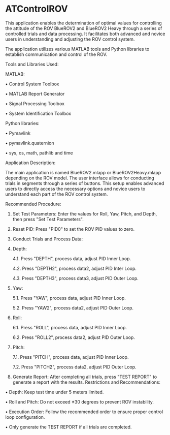# ATControlROV
This application enables the determination of optimal values for controlling the attitude of the ROV BlueROV2 and BlueROV2 Heavy through a series of controlled trials and data processing. It facilitates both advanced and novice users in understanding and adjusting the ROV control system.

The application utilizes various MATLAB tools and Python libraries to establish communication and control of the ROV.

Tools and Libraries Used:

MATLAB:

•	Control System Toolbox

•	MATLAB Report Generator

•	Signal Processing Toolbox

•	System Identification Toolbox

Python libraries:

•	Pymavlink

•	pymavlink.quaternion

•	sys, os, math, pathlib and time 

Application Description:

The main application is named BlueROV2.mlapp or BlueROV2Heavy.mlapp depending on the ROV model. The user interface allows for conducting trials in segments through a series of buttons. This setup enables advanced users to directly access the necessary options and novice users to understand each part of the ROV control system.

Recommended Procedure:

1.	Set Test Parameters: Enter the values for Roll, Yaw, Pitch, and Depth, then press "Set Test Parameters".

2.	Reset PID: Press "PID0" to set the ROV PID values to zero.

3.	Conduct Trials and Process Data:

4.	Depth: 		
	
    4.1.	 Press "DEPTH", process data, adjust PID Inner Loop. 

    4.2.	Press "DEPTH2", process data2, adjust PID Inter Loop.

    4.3.	Press "DEPTH3", process data3, adjust PID Outer Loop.

5.	Yaw:
 
    5.1.	Press "YAW", process data, adjust PID Inner Loop. 

    5.2.	Press "YAW2", process data2, adjust PID Outer Loop.
6.	Roll: 

    6.1.	Press "ROLL", process data, adjust PID Inner Loop. 

    6.2.	Press "ROLL2", process data2, adjust PID Outer Loop.
7.	Pitch: 

    7.1.	Press "PITCH", process data, adjust PID Inner Loop.

    7.2.	Press "PITCH2", process data2, adjust PID Outer Loop.
8.	Generate Report: After completing all trials, press "TEST REPORT" to generate a report with the results.
Restrictions and Recommendations:

•	Depth: Keep test time under 5 meters limited.

•	Roll and Pitch: Do not exceed ±30 degrees to prevent ROV instability.

•	Execution Order: Follow the recommended order to ensure proper control loop configuration.

•	Only generate the TEST REPORT if all trials are completed.
